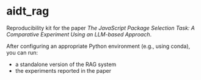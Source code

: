 # aidt_rag
Reproducibility kit for the paper *The JavaScript Package Selection Task: A Comparative Experiment Using an LLM-based Approach*.

After configuring an appropriate Python environment (e.g., using conda), you can run:
* a standalone version of the RAG system
* the experiments reported in the paper
